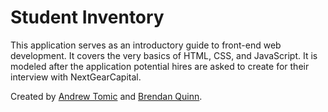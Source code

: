 # Student Inventory
This application serves as an introductory guide to front-end web development.  It covers the very basics of HTML, CSS, and JavaScript.  It is modeled after the application potential hires are asked to create for their interview with NextGearCapital.

Created by [Andrew Tomic](https://github.com/AtomicNext14) and [Brendan Quinn](http://brendan-quinn.xyz).
